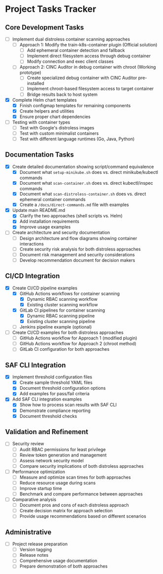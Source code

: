 # Project Tasks Tracker

## Core Development Tasks

- [ ] Implement dual distroless container scanning approaches
  - [ ] Approach 1: Modify the train-k8s-container plugin (Official solution)
    - [ ] Add ephemeral container detection and fallback
    - [ ] Implement direct filesystem access through debug container
    - [ ] Modify connection and exec client classes
  - [ ] Approach 2: CINC Auditor in debug container with chroot (Working prototype)
    - [ ] Create specialized debug container with CINC Auditor pre-installed
    - [ ] Implement chroot-based filesystem access to target container
    - [ ] Bridge results back to host system

- [x] Complete Helm chart templates
  - [x] Finish configmap templates for remaining components
  - [x] Create helpers and utilities
  - [x] Ensure proper chart dependencies

- [ ] Testing with container types
  - [ ] Test with Google's distroless images
  - [ ] Test with custom minimalist containers
  - [ ] Test with different language runtimes (Go, Java, Python)

## Documentation Tasks

- [x] Create detailed documentation showing script/command equivalence
  - [x] Document what `setup-minikube.sh` does vs. direct minikube/kubectl commands
  - [x] Document what `scan-container.sh` does vs. direct kubectl/inspec commands
  - [x] Document what `scan-distroless-container.sh` does vs. direct ephemeral container commands
  - [x] Create a `/docs/direct-commands.md` file with examples

- [x] Update main README.md
  - [x] Clarify the two approaches (shell scripts vs. Helm)
  - [x] Add installation requirements
  - [x] Improve usage examples

- [ ] Create architecture and security documentation
  - [ ] Design architecture and flow diagrams showing container interactions
  - [ ] Create security risk analysis for both distroless approaches
  - [ ] Document risk management and security considerations
  - [ ] Develop recommendation document for decision makers

## CI/CD Integration

- [x] Create CI/CD pipeline examples
  - [x] GitHub Actions workflows for container scanning
    - [x] Dynamic RBAC scanning workflow
    - [x] Existing cluster scanning workflow
  - [x] GitLab CI pipelines for container scanning
    - [x] Dynamic RBAC scanning pipeline
    - [x] Existing cluster scanning pipeline
  - [ ] Jenkins pipeline example (optional)

- [ ] Create CI/CD examples for both distroless approaches
  - [ ] GitHub Actions workflow for Approach 1 (modified plugin)
  - [ ] GitHub Actions workflow for Approach 2 (chroot method)
  - [ ] GitLab CI configuration for both approaches

## SAF CLI Integration

- [x] Implement threshold configuration files
  - [x] Create sample threshold YAML files
  - [x] Document threshold configuration options
  - [x] Add examples for pass/fail criteria

- [x] Add SAF CLI integration examples
  - [x] Show how to process scan results with SAF CLI
  - [x] Demonstrate compliance reporting
  - [x] Document threshold checks

## Validation and Refinement

- [ ] Security review
  - [ ] Audit RBAC permissions for least privilege
  - [ ] Review token generation and management
  - [ ] Assess network security model
  - [ ] Compare security implications of both distroless approaches

- [ ] Performance optimization
  - [ ] Measure and optimize scan times for both approaches
  - [ ] Reduce resource usage during scans
  - [ ] Improve startup time
  - [ ] Benchmark and compare performance between approaches

- [ ] Comparative analysis
  - [ ] Document pros and cons of each distroless approach
  - [ ] Create decision matrix for approach selection
  - [ ] Provide usage recommendations based on different scenarios

## Administrative

- [ ] Project release preparation
  - [ ] Version tagging
  - [ ] Release notes
  - [ ] Comprehensive usage documentation
  - [ ] Prepare demonstration of both approaches
